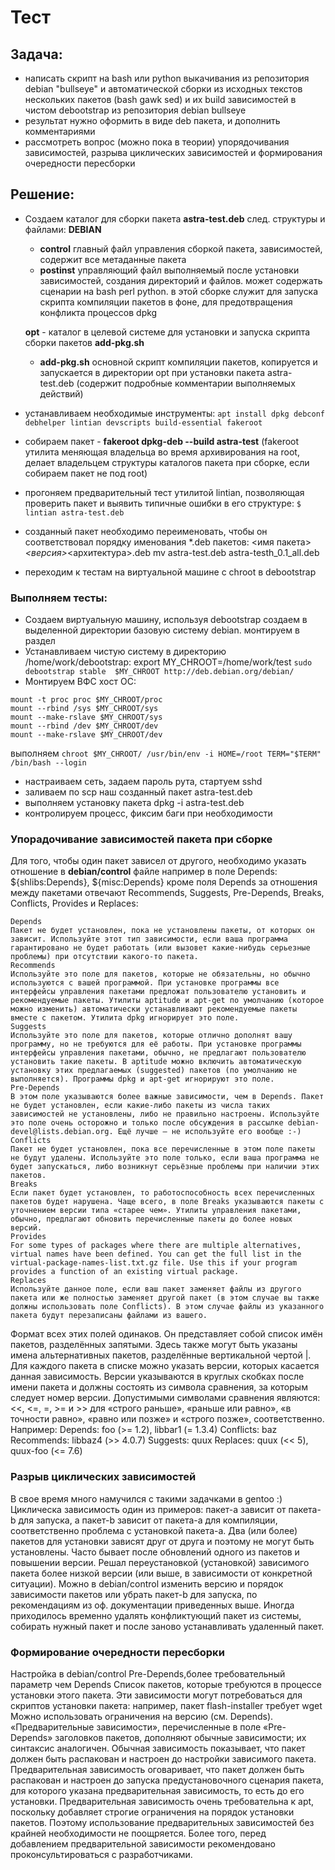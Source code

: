 # Тест 

## Задача:
- написать скрипт на bash или python выкачивания из репозитория debian "bullseye" и автоматической сборки из исходных текстов нескольких пакетов (bash gawk sed) и их build зависимостей в чистом debootstrap из репозитория debian bullseye
- результат нужно оформить в виде deb пакета, и дополнить комментариями
- рассмотреть вопрос (можно пока в теории) упорядочивания зависимостей, разрыва циклических
зависимостей и формирования очередности пересборки

## Решение:
- Создаем каталог для сборки пакета **astra-test.deb** след. структуры и файлами:
**DEBIAN** 
     - **control** главный файл управления сборкой пакета, зависимостей, содержит все метаданные пакета
     - **postinst** управляющий файл выполняемый после установки зависимостей, создания директорий и файлов. может содержать сценарии на bash perl python. в этой сборке служит для запуска скрипта компиляции пакетов в фоне, для предотвращения конфликта процессов dpkg

  **opt** - каталог в целевой системе для установки и запуска скрипта сборки пакетов **add-pkg.sh**
  - **add-pkg.sh** основной скрипт компиляции пакетов, копируется и запускается в директории opt при установки пакета astra-test.deb (содержит подробные комментарии выполняемых действий)
- устанавливаем необходимые инструменты: ```apt install dpkg debconf debhelper lintian devscripts build-essential fakeroot``` 
- собираем пакет - **fakeroot dpkg-deb --build astra-test** (fakeroot утилита меняющая владельца во время архивирования на root, делает владельцем структуры каталогов пакета при сборке, если собираем пакет не под root)
- прогоняем предварительный тест утилитой lintian, позволяющая проверить пакет и выявить типичные ошибки в его структуре: ```$ lintian astra-test.deb```
- cозданный пакет необходимо переименовать, чтобы он соответствовал порядку именования *.deb пакетов: <имя пакета>_<версия>_<архитектура>.deb
  mv astra-test.deb astra-testh_0.1_all.deb
- переходим к тестам на виртуальной машине с chroot в debootstrap


### Выполняем тесты:
* Создаем виртуальную машину, используя debootstrap создаем в выделенной директории базовую систему debian. монтируем в раздел 
* Устанавливаем чистую систему в директорию /home/work/debootstrap: 
  export MY_CHROOT=/home/work/test
  ```sudo debootstrap stable  $MY_CHROOT http://deb.debian.org/debian/```
* Монтируем ВФС хост ОС:
```
mount -t proc proc $MY_CHROOT/proc 
mount --rbind /sys $MY_CHROOT/sys
mount --make-rslave $MY_CHROOT/sys  
mount --rbind /dev $MY_CHROOT/dev
mount --make-rslave $MY_CHROOT/dev
```
выполняем ```chroot $MY_CHROOT/ /usr/bin/env -i HOME=/root TERM="$TERM" /bin/bash --login```
* настраиваем сеть, задаем пароль рута, стартуем sshd
* заливаем по scp наш созданный пакет astra-test.deb
* выполняем установку пакета dpkg -i astra-test.deb
* контролируем процесс, фиксим баги при необходимости

### Упорадочивание зависимостей пакета при сборке
Для того, чтобы один пакет зависел от другого, необходимо указать отношение в **debian/control** файле например в поле Depends: \${shlibs:Depends}, ${misc:Depends} кроме поля Depends за отношения между пакетами отвечают Recommends, Suggests, Pre-Depends, Breaks, Conflicts, Provides и Replaces:

    Depends
    Пакет не будет установлен, пока не установлены пакеты, от которых он зависит. Используйте этот тип зависимости, если ваша программа гарантировано не будет работать (или вызовет какие-нибудь серьезные проблемы) при отсутствии какого-то пакета.
    Recommends
    Используйте это поле для пакетов, которые не обязательны, но обычно используются с вашей программой. При установке программы все интерфейсы управления пакетами предложат пользователю установить и рекомендуемые пакеты. Утилиты aptitude и apt-get по умолчанию (которое можно изменить) автоматически устанавливают рекомендуемые пакеты вместе с пакетом. Утилита dpkg игнорирует это поле.
    Suggests
    Используйте это поле для пакетов, которые отлично дополнят вашу программу, но не требуются для её работы. При установке программы интерфейсы управления пакетами, обычно, не предлагают пользователю установить такие пакеты. В aptitude можно включить автоматическую установку этих предлагаемых (suggested) пакетов (по умолчанию не выполняется). Программы dpkg и apt-get игнорируют это поле.
    Pre-Depends
    В этом поле указываются более важные зависимости, чем в Depends. Пакет не будет установлен, если какие-либо пакеты из числа таких зависимостей не установлены, либо не правильно настроены. Используйте это поле очень осторожно и только после обсуждения в рассылке debian-devel@lists.debian.org. Ещё лучше — не используйте его вообще :-)
    Conflicts
    Пакет не будет установлен, пока все перечисленные в этом поле пакеты не будут удалены. Используйте это поле только, если ваша программа не будет запускаться, либо возникнут серьёзные проблемы при наличии этих пакетов.
    Breaks
    Если пакет будет установлен, то работоспособность всех перечисленных пакетов будет нарушена. Чаще всего, в поле Breaks указываются пакеты с уточнением версии типа «старее чем». Утилиты управления пакетами, обычно, предлагают обновить перечисленные пакеты до более новых версий.
    Provides
    For some types of packages where there are multiple alternatives, virtual names have been defined. You can get the full list in the virtual-package-names-list.txt.gz file. Use this if your program provides a function of an existing virtual package.
    Replaces
    Используйте данное поле, если ваш пакет заменяет файлы из другого пакета или же полностью заменяет другой пакет (в этом случае вы также должны использовать поле Conflicts). В этом случае файлы из указанного пакета будут перезаписаны файлами из вашего.

Формат всех этих полей одинаков. Он представляет собой список имён пакетов, разделённых запятыми. Здесь также могут быть указаны имена альтернативных пакетов, разделённые вертикальной чертой |.
Для каждого пакета в списке можно указать версии, которых касается данная зависимость. Версии указываются в круглых скобках после имени пакета и должны состоять из символа сравнения, за которым следует номер версии. Допустимыми символами сравнения являются: <<, <=, =, >= и >> для «строго раньше», «раньше или равно», «в точности равно», «равно или позже» и «строго позже», соответственно. Например:
Depends: foo (>= 1.2), libbar1 (= 1.3.4)
Conflicts: baz
Recommends: libbaz4 (>> 4.0.7)
Suggests: quux
Replaces: quux (<< 5), quux-foo (<= 7.6)

### Разрыв циклических зависимостей
 В свое время много намучился с такими задачками в gentoo :)
 Циклическа зависимость один из примеров: 
пакет-а зависит от пакета-b для запуска, а пакет-b зависит от пакета-а для компиляции, соответственно проблема с установкой пакета-а. Два (или более) пакетов для установки зависят друг от друга и поэтому не могут быть установлены. Часто бывает после обновлений одного из пакетов и повышении версии.
Решал переустановкой (установкой) зависимого пакета более низкой версии (или выше, в зависимости от конкретной ситуации). Можно в debian/control изменить версию и порядок зависимости пакетов или убрать пакет-b для запуска, по рекомендациям из оф. документации приведенных выше.
Иногда приходилось временно удалять конфликтующий пакет из системы, собирать нужный пакет и после заново устанавливать удаленный пакет.


### Формирование очередности пересборки
Настройка в debian/control
Pre-Depends,более требовательный параметр чем Depends
Список пакетов, которые требуются в процессе установки этого пакета.
Эти зависимости могут потребоваться для скриптов установки пакета: например, пакет flash-installer требует wget Можно использовать ограничения на версию (см. Depends).
«Предварительные зависимости», перечисленные в поле «Pre-Depends» заголовков пакетов, дополняют обычные зависимости; их синтаксис аналогичен. Обычная зависимость показывает, что пакет должен быть распакован и настроен до настройки зависимого пакета. Предварительная зависимость оговаривает, что пакет должен быть распакован и настроен до запуска предустановочного сценария пакета, для которого указана предварительная зависимость, то есть до его установки.
Предварительная зависимость очень требовательна к apt, поскольку добавляет строгие ограничения на порядок установки пакетов. Поэтому использование предварительных зависимостей без крайней необходимости не поощряется. Более того, перед добавлением предварительной зависимости рекомендовано проконсультироваться с разработчиками.